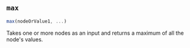 
## `max`

```js
max(nodeOrValue1, ...)
```

Takes one or more nodes as an input and returns a maximum of all the node's values.
